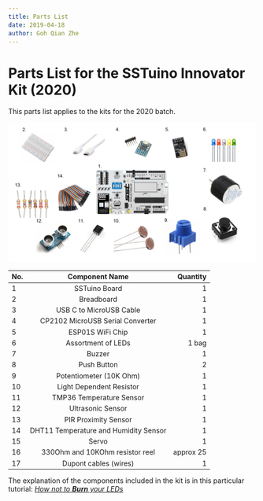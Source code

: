 ```yaml
---
title: Parts List
date: 2019-04-18
author: Goh Qian Zhe
---
```


# Parts List for the SSTuino Innovator Kit (2020)

This parts list applies to the kits for the 2020 batch.

![Parts List](https://raw.githubusercontent.com/d3lta-v/SSTuino/master/Image%20Assets/Tutorial%20Image%20Assets/PartsList/Slide1.PNG)

| No.    | Component Name                       | Quantity  |
|------- |:------------------------------------:| ---------:|
| 1      | SSTuino Board                        |         1 |
| 2      | Breadboard                           |         1 |
| 3      | USB C to MicroUSB Cable              |         1 |
| 4      | CP2102 MicroUSB Serial Converter     |         1 |
| 5      | ESP01S WiFi Chip                     |         1 |
| 6      | Assortment of LEDs                   |     1 bag |
| 7      | Buzzer                               |         1 |
| 8      | Push Button                          |         2 |
| 9      | Potentiometer (10K Ohm)              |         1 |
| 10     | Light Dependent Resistor             |         1 |
| 11     | TMP36 Temperature Sensor             |         1 |
| 12     | Ultrasonic Sensor                    |         1 |
| 13     | PIR Proximity Sensor                 |         1 |
| 14     | DHT11 Temperature and Humidity Sensor|         1 |
| 15     | Servo                                |         1 |
| 16     | 330Ohm and 10KOhm resistor reel      | approx 25 |
| 17     | Dupont cables (wires)                |         1 |

The explanation of the components included in the kit is in this particular tutorial: [*How not to **Burn** your LEDs*](https://d3lta-v.github.io/SSTuino/tutorials/Sec1/electronicBasics.html)